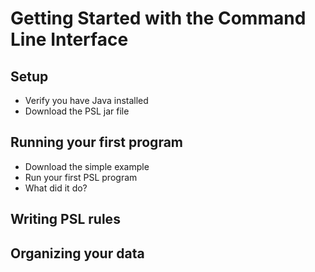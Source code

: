 # Getting Started with the Command Line Interface
## Setup
- Verify you have Java installed
- Download the PSL jar file

## Running your first program
- Download the simple example
- Run your first PSL program
- What did it do?

## Writing PSL rules

## Organizing your data 

